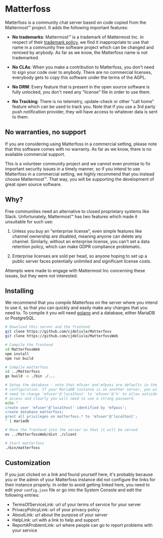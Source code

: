 # Matterfoss

Matterfoss is a community chat server based on code copied from the Mattermost™ project. It 
adds the following important features:

* **No trademarks**: Mattermost™ is a trademark of Mattermost Inc. In respect of their
[trademark policy](https://mattermost.org/trademark-standards-of-use/), we find it
inappropriate to use that name in a community free software project which can be changed and
remixed by anybody. As far as we know, the Matterfoss name is not trademarked.

* **No CLAs**: When you make a contribution to Matterfoss, you don't need to sign your code
over to anybody. There are no commercial licenses, everybody gets to copy this software under
the terms of the AGPL.

* **No DRM**: Every feature that is present in the open source software is fully unlocked, you
don't need any "license" file in order to use them.

* **No Tracking**: There is no telemetry, update-check or other "call home" feature which can
be used to track you. Note that if you use a 3rd party push notification provider, they will
have access to whatever data is sent to them.

## No warranties, no support

If you are considering using Matterfoss in a commercial setting, please note that this
software comes with no warranty. As far as we know, there is no available commercial
support.

This is a volunteer community project and we cannot even promise to fix important security
issues in a timely manner, so if you intend to use Matterfoss in a commercial setting, we
highly recommend that you instead choose Mattermost™. That way, you will be supporting the 
development of great open source software.

## Why?

Free communities need an alternative to closed proprietary systems like Slack. Unfortunately,
Mattermost™ has two features which made it unsuitable for such use:

1. Unless you buy an "enterprise license", even simple features like channel ownership are 
disabled, meaning anyone can delete any channel. Similarly, without an enterprise license,
you can't set a data retention policy, which can make GDPR compliance problematic.

2. Enterprise licenses are sold per head, so anyone hoping to set up a public server faces
potentially unlimited and significant license costs.

Attempts were made to engage with Mattermost Inc concerning these issues, but they were not
interested.

## Installing

We recommend that you compile Matterfoss on the server where you intend to use it, so that you
can quickly and easily make any changes that you need to. To compile it you will need
[golang](https://golang.org/dl/) and a database, either MariaDB or PostgreSQL.

```bash
# Download this server and the frontend
git clone https://github.com/cjdelisle/Matterfoss
git clone https://github.com/cjdelisle/MatterfossWeb

# Compile the frontend
cd MatterfossWeb
npm install
npm run build

# Compile matterfoss
cd ../Matterfoss
go build -o ./bin ./...

# Setup the database - note that mfuser and mfpass are defaults in the
# configuration. If your MariaDB instance is on another server, you will
# need to change 'mfuser'@'localhost' to 'mfuser'@'%' to allow outside
# access and clearly you will need to use a strong password.
echo "
create user 'mfuser'@'localhost' identified by 'mfpass';
create database matterfoss;
grant all privileges on matterfoss.* to 'mfuser'@'localhost';
" | mariadb

# Move the frontend into the server so that it will be served
mv ../MatterfossWeb/dist ./client

# Start matterfoss
./bin/matterfoss
```

## Customization

If you just clicked on a link and found yourself here, it's probably because you or
the admin of your Matterfoss instance did not configure the links for their instance
properly. In order to avoid getting linked here, you need to edit your `config.json` file
or go into the System Console and edit the following entries:

* TermsOfServiceLink: url of your terms of service for your server
* PrivacyPolicyLink: url of your privacy policy
* AboutLink: url about the purpose of your server
* HelpLink: url with a link to help and support
* ReportAProblemLink: url where people can go to report problems with your service
